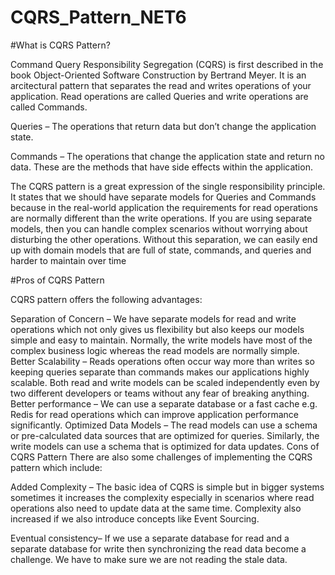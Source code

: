 # CQRS_Pattern_NET6

#What is CQRS Pattern?

Command Query Responsibility Segregation (CQRS) is first described in the book Object-Oriented Software Construction by Bertrand Meyer. It is an arcitectural pattern that separates the read and writes operations of your application. Read operations are called Queries and write operations are called Commands. 

Queries –  The operations that return data but don’t change the application state.

Commands – The operations that change the application state and return no data. These are the methods that have side effects within the application. 

The CQRS pattern is a great expression of the single responsibility principle. It states that we should have separate models for Queries and Commands because in the real-world application the requirements for read operations are normally different than the write operations. If you are using separate models, then you can handle complex scenarios without worrying about disturbing the other operations. Without this separation, we can easily end up with domain models that are full of state, commands, and queries and harder to maintain over time

#Pros of CQRS Pattern


CQRS pattern offers the following advantages:

Separation of Concern – We have separate models for read and write operations which not only gives us flexibility but also keeps our models simple and easy to maintain. Normally, the write models have most of the complex business logic whereas the read models are normally simple.
Better Scalability – Reads operations often occur way more than writes so keeping queries separate than commands makes our applications highly scalable. Both read and write models can be scaled independently even by two different developers or teams without any fear of breaking anything.
Better performance – We can use a separate database or a fast cache e.g. Redis for read operations which can improve application performance significantly.
Optimized Data Models – The read models can use a schema or pre-calculated data sources that are optimized for queries. Similarly, the write models can use a schema that is optimized for data updates.
Cons of CQRS Pattern
There are also some challenges of implementing the CQRS pattern which include:

Added Complexity – The basic idea of CQRS is simple but in bigger systems sometimes it increases the complexity especially in scenarios where read operations also need to update data at the same time. Complexity also increased if we also introduce concepts like Event Sourcing.

Eventual consistency– If we use a separate database for read and a separate database for write then synchronizing the read data become a challenge. We have to make sure we are not reading the stale data.
